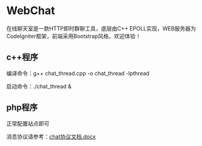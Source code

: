 # WebChat
在线聊天室是一款HTTP即时群聊工具，底层由C++ EPOLL实现，WEB服务器为CodeIgniter框架，前端采用Bootstrap风格，欢迎体验！

## c++程序
编译命令：g++ chat_thread.cpp -o chat_thread -lpthread

启动命令：./chat_thread &

## php程序
正常配置站点即可

消息协议请参考：[chat协议文档.docx](https://github.com/wzx19840423/WebChat/blob/master/doc/chat%E5%8D%8F%E8%AE%AE%E6%96%87%E6%A1%A3.docx)
